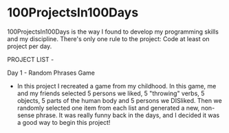 # 100ProjectsIn100Days

100ProjectsIn100Days is the way I found to develop my programming skills and my discipline. There's only one rule to the project:  Code at least on project per day.

PROJECT LIST - 

Day 1 - Random Phrases Game
- In this project I recreated a game from my childhood. In this game, me and my friends selected 5 persons we liked, 5 "throwing" verbs,
  5 objects, 5 parts of the human body and 5 persons we DISliked. Then we randomly selected one item from each list and generated a new, 
  non-sense phrase. It was really funny back in the days, and I decided it was a good way to begin this project! 
